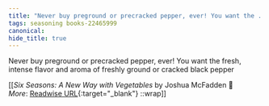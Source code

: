 ```yaml
---
title: "Never buy preground or precracked pepper, ever! You want the ..."
tags: seasoning books-22465999
canonical: 
hide_title: true
---
```


Never buy preground or precracked pepper, ever! You want the fresh, intense flavor and aroma of freshly ground or cracked black pepper


[[<cite>_Six Seasons: A New Way with Vegetables_</cite> by Joshua McFadden 📕<br>
_More_: [Readwise URL](https://readwise.io/open/443827905){:target="_blank"}
::wrap]]